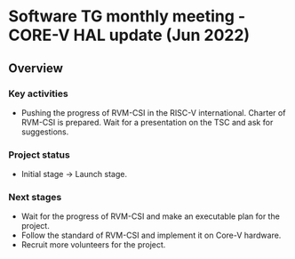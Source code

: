 # Software TG monthly meeting - CORE-V HAL update (Jun 2022)

## Overview

### Key activities

* Pushing the progress of RVM-CSI in the RISC-V international. Charter of RVM-CSI is prepared. Wait for a presentation on the TSC and ask for suggestions.

### Project status

* Initial stage -> Launch stage.

### Next stages

* Wait for the progress of RVM-CSI and make an executable plan for the project.
* Follow the standard of RVM-CSI and implement it on Core-V hardware.
* Recruit more volunteers for the project.